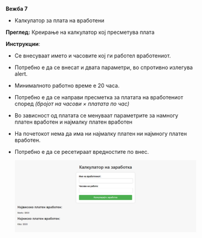 **Вежба 7**
- Калкулатор за плата на вработени

**Преглед:** Креирање на калкулатор кој пресметува плата

**Инструкции**:  
- Се внесуваат името и часовите кој ги работел вработениот.
- Потребно е да се внесат и двата параметри, во спротивно излегува alert.
- Минималното работно време е  20 часа.
- Потребно е да се направи пресметка за платата на вработениот според *(бројот на часови &times; платата по час)*
- Во зависност од платата се менуваат параметрите за намногу платен вработен и најмалку платен вработен
- На почетокот нема да има ни најмалку платен ни најмногу платен вработен. 
- Потребно е да се ресетираат вредностите по внес.

  ![](img/image1.png)
